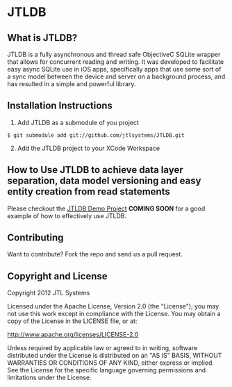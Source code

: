 JTLDB
=====

## What is JTLDB?
JTLDB is a fully asynchronous and thread safe ObjectiveC SQLite wrapper that allows for concurrent reading and writing.  It was developed to facilitate easy async SQLite use in iOS apps, specifically apps that use some sort of a sync model between the device and server on a background process, and has resulted in a simple and powerful library.

## Installation Instructions

1. Add JTLDB as a submodule of you project
```
$ git submodule add git://github.com/jtlsystems/JTLDB.git  
```

2. Add the JTLDB project to your XCode Workspace

## How to Use JTLDB to achieve data layer separation, data model versioning and easy entity creation from read statements
Please checkout the [JTLDB Demo Project]() __COMING SOON__ for a good example of how to effectively use JTLDB.

## Contributing
Want to contribute? Fork the repo and send us a pull request.

## Copyright and License
Copyright 2012 JTL Systems

Licensed under the Apache License, Version 2.0 (the "License");
you may not use this work except in compliance with the License.
You may obtain a copy of the License in the LICENSE file, or at:

   http://www.apache.org/licenses/LICENSE-2.0

Unless required by applicable law or agreed to in writing, software
distributed under the License is distributed on an "AS IS" BASIS,
WITHOUT WARRANTIES OR CONDITIONS OF ANY KIND, either express or implied.
See the License for the specific language governing permissions and
limitations under the License.
